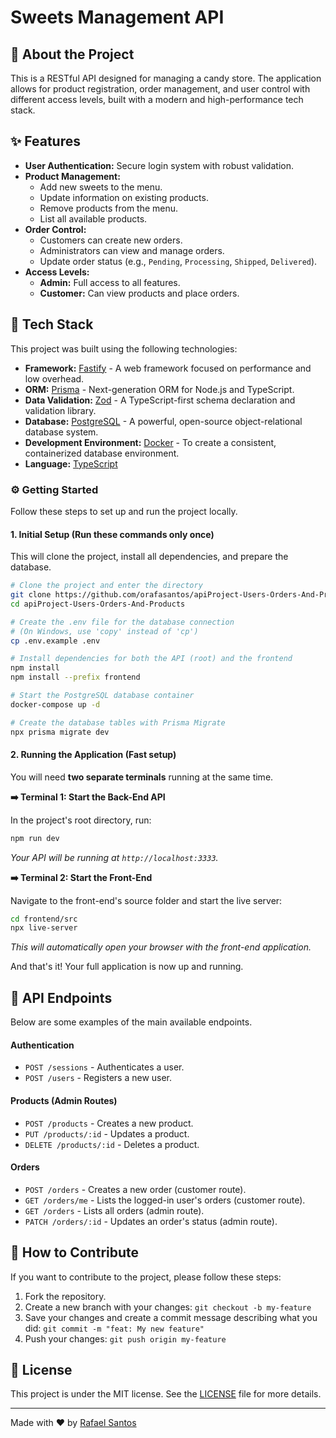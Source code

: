 # Sweets Management API

## 📖 About the Project

This is a RESTful API designed for managing a candy store. The application allows for product registration, order management, and user control with different access levels, built with a modern and high-performance tech stack.

## ✨ Features

  - **User Authentication:** Secure login system with robust validation.
  - **Product Management:**
      - Add new sweets to the menu.
      - Update information on existing products.
      - Remove products from the menu.
      - List all available products.
  - **Order Control:**
      - Customers can create new orders.
      - Administrators can view and manage orders.
      - Update order status (e.g., `Pending`, `Processing`, `Shipped`, `Delivered`).
  - **Access Levels:**
      - **Admin:** Full access to all features.
      - **Customer:** Can view products and place orders.

## 🚀 Tech Stack

This project was built using the following technologies:

  - **Framework:** [Fastify](https://www.google.com/search?q=https.://www.fastify.io/) - A web framework focused on performance and low overhead.
  - **ORM:** [Prisma](https://www.prisma.io/) - Next-generation ORM for Node.js and TypeScript.
  - **Data Validation:** [Zod](https://zod.dev/) - A TypeScript-first schema declaration and validation library.
  - **Database:** [PostgreSQL](https://www.postgresql.org/) - A powerful, open-source object-relational database system.
  - **Development Environment:** [Docker](https://www.docker.com/) - To create a consistent, containerized database environment.
  - **Language:** [TypeScript](https://www.typescriptlang.org/)


### ⚙️ Getting Started

Follow these steps to set up and run the project locally.

#### **1. Initial Setup (Run these commands only once)**

This will clone the project, install all dependencies, and prepare the database.

```bash
# Clone the project and enter the directory
git clone https://github.com/orafasantos/apiProject-Users-Orders-And-Products.git
cd apiProject-Users-Orders-And-Products

# Create the .env file for the database connection
# (On Windows, use 'copy' instead of 'cp')
cp .env.example .env

# Install dependencies for both the API (root) and the frontend
npm install
npm install --prefix frontend

# Start the PostgreSQL database container
docker-compose up -d

# Create the database tables with Prisma Migrate
npx prisma migrate dev
```

#### **2. Running the Application (Fast setup)**

You will need **two separate terminals** running at the same time.

**➡️ Terminal 1: Start the Back-End API**

In the project's root directory, run:

```bash
npm run dev
```

*Your API will be running at `http://localhost:3333`.*

**➡️ Terminal 2: Start the Front-End**

Navigate to the front-end's source folder and start the live server:

```bash
cd frontend/src
npx live-server
```

*This will automatically open your browser with the front-end application.*

And that's it\! Your full application is now up and running.



  
## 📝 API Endpoints

Below are some examples of the main available endpoints.

#### Authentication

  - `POST /sessions` - Authenticates a user.
  - `POST /users` - Registers a new user.

#### Products (Admin Routes)

  - `POST /products` - Creates a new product.
  - `PUT /products/:id` - Updates a product.
  - `DELETE /products/:id` - Deletes a product.

#### Orders

  - `POST /orders` - Creates a new order (customer route).
  - `GET /orders/me` - Lists the logged-in user's orders (customer route).
  - `GET /orders` - Lists all orders (admin route).
  - `PATCH /orders/:id` - Updates an order's status (admin route).

## 🤝 How to Contribute

If you want to contribute to the project, please follow these steps:

1.  Fork the repository.
2.  Create a new branch with your changes: `git checkout -b my-feature`
3.  Save your changes and create a commit message describing what you did: `git commit -m "feat: My new feature"`
4.  Push your changes: `git push origin my-feature`

## 📜 License

This project is under the MIT license. See the [LICENSE](https://www.google.com/search?q=LICENSE) file for more details.

-----

Made with ❤️ by [Rafael Santos](https://www.google.com/search?q=https://github.com/orafasantos)
